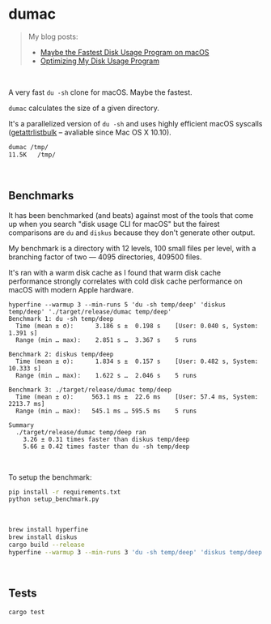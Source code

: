 # dumac
> My blog posts:
> - [Maybe the Fastest Disk Usage Program on macOS](https://healeycodes.com/maybe-the-fastest-disk-usage-program-on-macos)
> - [Optimizing My Disk Usage Program](https://healeycodes.com/optimizing-my-disk-usage-program)
<br>

A very fast `du -sh` clone for macOS. Maybe the fastest.

`dumac` calculates the size of a given directory.

It's a parallelized version of `du -sh` and uses highly efficient macOS syscalls ([getattrlistbulk](https://man.freebsd.org/cgi/man.cgi?query=getattrlistbulk&sektion=2&manpath=macOS+13.6.5) – avaliable since Mac OS X 10.10).

```bash
dumac /tmp/
11.5K   /tmp/
```

<br>

## Benchmarks

It has been benchmarked (and beats) against most of the tools that come up when you search "disk usage CLI for macOS" but the fairest comparisons are `du` and `diskus` because they don't generate other output.

My benchmark is a directory with 12 levels, 100 small files per level, with a branching factor of two — 4095 directories, 409500 files.

It's ran with a warm disk cache as I found that warm disk cache performance strongly correlates with cold disk cache performance on macOS with modern Apple hardware.

```
hyperfine --warmup 3 --min-runs 5 'du -sh temp/deep' 'diskus temp/deep' './target/release/dumac temp/deep'
Benchmark 1: du -sh temp/deep
  Time (mean ± σ):      3.186 s ±  0.198 s    [User: 0.040 s, System: 1.391 s]
  Range (min … max):    2.851 s …  3.367 s    5 runs

Benchmark 2: diskus temp/deep
  Time (mean ± σ):      1.834 s ±  0.157 s    [User: 0.482 s, System: 10.333 s]
  Range (min … max):    1.622 s …  2.046 s    5 runs

Benchmark 3: ./target/release/dumac temp/deep
  Time (mean ± σ):     563.1 ms ±  22.6 ms    [User: 57.4 ms, System: 2213.7 ms]
  Range (min … max):   545.1 ms … 595.5 ms    5 runs

Summary
  ./target/release/dumac temp/deep ran
    3.26 ± 0.31 times faster than diskus temp/deep
    5.66 ± 0.42 times faster than du -sh temp/deep
```

<br>

To setup the benchmark:

```bash
pip install -r requirements.txt
python setup_benchmark.py
```

<br>

```bash
brew install hyperfine
brew install diskus
cargo build --release
hyperfine --warmup 3 --min-runs 3 'du -sh temp/deep' 'diskus temp/deep' './target/release/dumac temp/deep'
```

<br>

## Tests

```
cargo test
```
